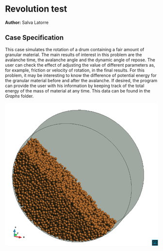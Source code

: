 # Revolution test

**Author:** Salva Latorre

## Case Specification

This case simulates the rotation of a drum containing a fair amount of granular material. The main results of interest in this problem are the avalanche time, the avalanche angle and the dynamic angle of repose. The user can check the effect of adjusting the value of different parameters as, for example, friction or velocity of rotation, in the final results. For this problem, it may be interesting to know the difference of potential energy for the granular material before and after the avalanche. If desired, the program can provide the user with his information by keeping track of the total energy of the mass of material at any time. This data can be found in the _Graphs_ folder.

![Revolution test.](data/revolution.png)
